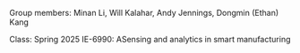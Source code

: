 Group members: Minan Li, Will Kalahar, Andy Jennings, Dongmin (Ethan) Kang

Class: Spring 2025 IE-6990: ASensing and analytics in smart manufacturing